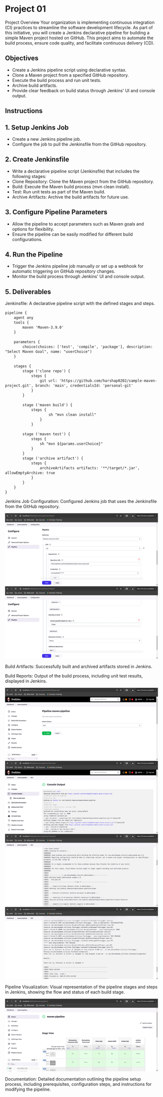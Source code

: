# Project 01

Project Overview
Your organization is implementing continuous integration (CI) practices to streamline the software development lifecycle. As part of this initiative, you will create a Jenkins declarative pipeline for building a simple Maven project hosted on GitHub. This project aims to automate the build process, ensure code quality, and facilitate continuous delivery (CD).

## Objectives
 - Create a Jenkins pipeline script using declarative syntax.
 - Clone a Maven project from a specified GitHub repository.
 - Execute the build process and run unit tests.
 - Archive build artifacts.
 - Provide clear feedback on build status through Jenkins' UI and console output.

## Instructions
## 1. Setup Jenkins Job
 - Create a new Jenkins pipeline job.
 - Configure the job to pull the Jenkinsfile from the GitHub repository.

## 2. Create Jenkinsfile
 - Write a declarative pipeline script (Jenkinsfile) that includes the following stages:
 - Clone Repository: Clone the Maven project from the GitHub repository.
 - Build: Execute the Maven build process (mvn clean install).
 - Test: Run unit tests as part of the Maven build.
 - Archive Artifacts: Archive the build artifacts for future use.

## 3. Configure Pipeline Parameters
 - Allow the pipeline to accept parameters such as Maven goals and options for flexibility.
 - Ensure the pipeline can be easily modified for different build configurations.

## 4. Run the Pipeline
 - Trigger the Jenkins pipeline job manually or set up a webhook for automatic triggering on GitHub repository changes.
 - Monitor the build process through Jenkins' UI and console output.

## 5. Deliverables

Jenkinsfile: A declarative pipeline script with the defined stages and steps.

```
pipeline {
    agent any
    tools {
        maven 'Maven-3.9.0'
    }

    parameters {
        choice(choices: ['test', 'compile', 'package'], description: "Select Maven Goal", name: "userChoice")
    }

    stages {
        stage ('clone repo') {
            steps {
                git url: 'https://github.com/harshap0202/sample-maven-project.git', branch: 'main', credentialsId: 'personal-git'
            }
        }

        stage ('maven build') {
            steps {
                    sh "mvn clean install"                        
                }
            }

        stage ('maven test') {
            steps {
                sh "mvn ${params.userChoice}"
            }
        }
        stage ('archive artifact') {
            steps {
                archiveArtifacts artifacts: '**/target/*.jar', allowEmptyArchive: true
            }
        }
    }
}

```

Jenkins Job Configuration: Configured Jenkins job that uses the Jenkinsfile from the GitHub repository.

![alt text](<img/Screenshot from 2024-07-24 17-20-25.png>) 
![alt text](<img/Screenshot from 2024-07-24 17-20-40.png>)
    

Build Artifacts: Successfully built and archived artifacts stored in Jenkins.



Build Reports: Output of the build process, including unit test results, displayed in Jenkins.

![alt text](<img/Screenshot from 2024-07-24 17-29-38.png>)
![alt text](<img/Screenshot from 2024-07-24 17-22-33.png>) 
![alt text](<img/Screenshot from 2024-07-24 17-23-09.png>)
![alt text](<img/Screenshot from 2024-07-24 17-22-52.png>) 

Pipeline Visualization: Visual representation of the pipeline stages and steps in Jenkins, showing the flow and status of each build stage.

![alt text](<img/Screenshot from 2024-07-24 17-24-26.png>)

Documentation: Detailed documentation outlining the pipeline setup process, including prerequisites, configuration steps, and instructions for modifying the pipeline.